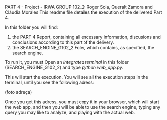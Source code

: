 PART 4 - Project - IRWA GROUP 102_2: Roger Sola, Queralt Zamora and Clàudia Morales This readme file detailes the execution of the delivered Part 4.

In this folder you will find:
  1. the PART 4 Report, containing all encessary information, discusions and conclusions according to this part of the delivery.
  2. the SEARCH_ENGINE_G102_2 Foler, which contains, as specified, the search engine. 

To run it, you must Open an *integrated terminal* in this folder (SEARCH_ENGINE_G102_2) and type *python web_app.py*.

This will start the execution. You will see all the execution steps in the terminal, until you see the following adress:

(foto adreça)

Once you get this adress, you must copy it in your browser, which will start the web app, and then you will be able to use the search engine, typing any query you may like to analyze, and playing with the actual web.
